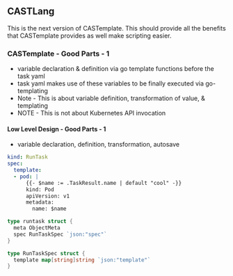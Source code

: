 ## CASTLang

This is the next version of CASTemplate. This should provide all the benefits that CASTemplate provides as well make scripting
easier.

### CASTemplate - Good Parts - 1
- variable declaration & definition via go template functions before the task yaml
- task yaml makes use of these variables to be finally executed via go-templating
- Note - This is about variable definition, transformation of value, & templating
- NOTE - This is not about Kubernetes API invocation

#### Low Level Design - Good Parts - 1
- variable declaration, definition, transformation, autosave
```yaml
kind: RunTask
spec:
  template:
  - pod: |
      {{- $name := .TaskResult.name | default "cool" -}}
      kind: Pod
      apiVersion: v1
      metadata:
        name: $name
```

```go
type runtask struct {
  meta ObjectMeta
  spec RunTaskSpec `json:"spec"`
}

type RunTaskSpec struct {
  template map[string]string `json:"template"`
}
```
